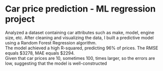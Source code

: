 # Car price prediction - ML regression project

Analyzed a dataset containing car attributes such as make, model, engine size, etc. After cleaning and visualizing the data, I built a predictive model using a Random Forest Regression algorithm. <br>
The model achieved a high R-squared, predicting 96% of prices. The RMSE equals $3278, MAE equals $2294. <br>
Given that car prices are 10, sometimes 100, times larger, so the errors are low, suggesting that the model is well-constructed
